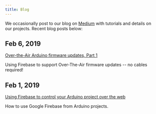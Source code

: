 ```yaml
---
title: Blog
---
```

We occasionally post to our blog on [Medium](https://medium.com/@mdwdotla) with tutorials and details on our projects.
Recent blog posts below:

## Feb 6, 2019

[Over-the-Air Arduino firmware updates, Part 1](https://medium.com/@mdwdotla/over-the-air-arduino-firmware-updates-using-firebase-part-1-3e874ad9f93e)

Using Firebase to support Over-The-Air firmware updates -- no cables
required!

## Feb 1, 2019

[Using Firebase to control your Arduino project over the web](https://medium.com/firebase-developers/using-firebase-to-control-your-arduino-project-over-the-web-ba94569d172c)

How to use Google Firebase from Arduino projects.


